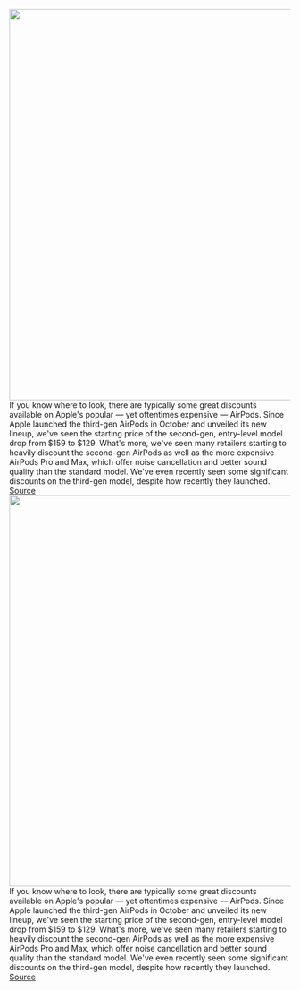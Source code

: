 <img src='https://cdn.vox-cdn.com/thumbor/xCwC4rsYgCu3eqJd7OJ_cmuSSGo=/0x0:2040x1360/1200x800/filters:focal(857x517:1183x843)/cdn.vox-cdn.com/uploads/chorus_image/image/67012059/cwelch_191031_3763_0003.5.jpg' width='700px' /><br/>
If you know where to look, there are typically some great discounts available on Apple's popular — yet oftentimes expensive — AirPods. Since Apple launched the third-gen AirPods in October and unveiled its new lineup, we've seen the starting price of the second-gen, entry-level model drop from $159 to $129. What's more, we've seen many retailers starting to heavily discount the second-gen AirPods as well as the more expensive AirPods Pro and Max, which offer noise cancellation and better sound quality than the standard model. We've even recently seen some significant discounts on the third-gen model, despite how recently they launched.
<a href='https://www.theverge.com/21302051/best-apple-airpods-deals'> Source <a/><img src='https://cdn.vox-cdn.com/thumbor/xCwC4rsYgCu3eqJd7OJ_cmuSSGo=/0x0:2040x1360/1200x800/filters:focal(857x517:1183x843)/cdn.vox-cdn.com/uploads/chorus_image/image/67012059/cwelch_191031_3763_0003.5.jpg' width='700px' /><br/>
If you know where to look, there are typically some great discounts available on Apple's popular — yet oftentimes expensive — AirPods. Since Apple launched the third-gen AirPods in October and unveiled its new lineup, we've seen the starting price of the second-gen, entry-level model drop from $159 to $129. What's more, we've seen many retailers starting to heavily discount the second-gen AirPods as well as the more expensive AirPods Pro and Max, which offer noise cancellation and better sound quality than the standard model. We've even recently seen some significant discounts on the third-gen model, despite how recently they launched.
<a href='https://www.theverge.com/21302051/best-apple-airpods-deals'> Source <a/>
